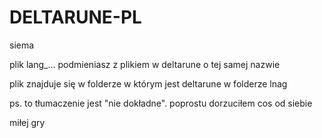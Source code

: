 # DELTARUNE-PL

siema

plik lang_... podmieniasz z plikiem w deltarune o tej samej nazwie

plik znajduje się w folderze w którym jest deltarune w folderze lnag

ps. to tłumaczenie jest "nie dokładne". poprostu dorzuciłem cos od siebie

miłej gry
